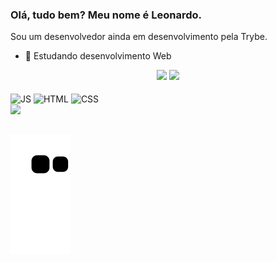 ### Olá, tudo bem? Meu nome é Leonardo.

Sou um desenvolvedor ainda em desenvolvimento pela Trybe.

- 🌱 Estudando desenvolvimento Web

<div align="center">
  <img height="165em" src="https://github-readme-stats.vercel.app/api?username=LDantasA&show_icons=true&theme=algolia&include_all_commits=true&count_private=true"/>
  <img height="165em" src="https://github-readme-stats.vercel.app/api/top-langs/?username=LDantasA&layout=compact&theme=algolia"/>
</div>
  <div style="display: inline_block"><br>
    <img align="center" alt="JS" width="5%" src="https://cdn.jsdelivr.net/gh/devicons/devicon/icons/javascript/javascript-plain.svg">
    <img align="center" alt="HTML" width="5%" src="https://cdn.jsdelivr.net/gh/devicons/devicon/icons/html5/html5-plain-wordmark.svg">
    <img align="center" alt="CSS" width="5%" src="https://cdn.jsdelivr.net/gh/devicons/devicon/icons/css3/css3-plain-wordmark.svg">
    <!-- <img align="center" alt="React" width="5%" src="https://cdn.jsdelivr.net/gh/devicons/devicon/icons/react/react-original-wordmark.svg">
    <img align="center" alt="MySQL" width="10%" src="https://cdn.jsdelivr.net/gh/devicons/devicon/icons/mysql/mysql-original-wordmark.svg">
    <img align="center" alt="MongoDB" width="5%" src="https://cdn.jsdelivr.net/gh/devicons/devicon/icons/mongodb/mongodb-original-wordmark.svg">
    <img align="center" alt="NodeJS" width="5%" src="https://cdn.jsdelivr.net/gh/devicons/devicon/icons/nodejs/nodejs-original.svg">
    <img align="center" alt="Express" width="5%" src="https://cdn.jsdelivr.net/gh/devicons/devicon/icons/express/express-original.svg">
    <img align="center" alt="Python" width="5%" src="https://cdn.jsdelivr.net/gh/devicons/devicon/icons/python/python-original-wordmark.svg"> -->
<!--     <img align="right" alt="Alguma imagem (ainda não decidi hehe)" height="150" style="border-radius:50px;" src=""> -->
  </div>

<div> 
  <a href="https://www.linkedin.com/in/ldantasa/" target="_blank"><img src="https://img.shields.io/badge/LinkedIn-0077B5?style=for-the-badge&logo=linkedin&logoColor=white" target="_blank"></a> 
  
  ##
  
  ![Snake animation](https://github.com/LDantasA/LDantasA/blob/output/github-contribution-grid-snake.svg)
</div>
